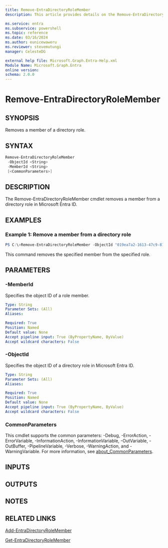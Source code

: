 ```yaml
---
title: Remove-EntraDirectoryRoleMember
description: This article provides details on the Remove-EntraDirectoryRoleMember command.

ms.service: entra
ms.subservice: powershell
ms.topic: reference
ms.date: 03/16/2024
ms.author: eunicewaweru
ms.reviewer: stevemutungi
manager: CelesteDG

external help file: Microsoft.Graph.Entra-Help.xml
Module Name: Microsoft.Graph.Entra
online version:
schema: 2.0.0
---
```


# Remove-EntraDirectoryRoleMember

## SYNOPSIS
Removes a member of a directory role.

## SYNTAX

```powershell
Remove-EntraDirectoryRoleMember 
 -ObjectId <String> 
 -MemberId <String> 
 [<CommonParameters>]
```

## DESCRIPTION
The Remove-EntraDirectoryRoleMember cmdlet removes a member from a directory role in Microsoft Entra ID.

## EXAMPLES

### Example 1: Remove a member from a directory role
```powershell
PS C:\>Remove-EntraDirectoryRoleMember -ObjectId "019ea7a2-1613-47c9-81cb-20ba35b1ae48" -MemberId "c13dd34a-492b-4561-b171-40fcce2916c5"
```

This command removes the specified member from the specified role.

## PARAMETERS

### -MemberId
Specifies the object ID of a role member.

```yaml
Type: String
Parameter Sets: (All)
Aliases:

Required: True
Position: Named
Default value: None
Accept pipeline input: True (ByPropertyName, ByValue)
Accept wildcard characters: False
```

### -ObjectId
Specifies the object ID of a directory role in Microsoft Entra ID.

```yaml
Type: String
Parameter Sets: (All)
Aliases:

Required: True
Position: Named
Default value: None
Accept pipeline input: True (ByPropertyName, ByValue)
Accept wildcard characters: False
```

### CommonParameters
This cmdlet supports the common parameters: -Debug, -ErrorAction, -ErrorVariable, -InformationAction, -InformationVariable, -OutVariable, -OutBuffer, -PipelineVariable, -Verbose, -WarningAction, and -WarningVariable. For more information, see [about_CommonParameters](https://go.microsoft.com/fwlink/?LinkID=113216).

## INPUTS

## OUTPUTS

## NOTES

## RELATED LINKS

[Add-EntraDirectoryRoleMember](Add-EntraDirectoryRoleMember.md)

[Get-EntraDirectoryRoleMember](Get-EntraDirectoryRoleMember.md)

